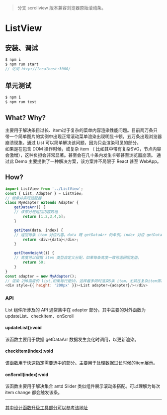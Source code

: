 > 分支 scrollview 版本兼容浏览器原始滚动条。

# ListView
## 安装、调试
```js
$ npm i
$ npm run start
// 访问 http://localhost:3000/
```

## 单元测试
```js
$ npm i
$ npm run test
```

## What? Why?
主要用于解决条目过长、item过于复杂的菜单内容渲染性能问题。目前两万条只带一个简单图片的实例中出现正常滚动菜单渲染出现明显卡顿，五万条出现浏览器崩溃现象。通过 List 可以简单解决该问题，因为只会渲染可见的部分。<br />如果是在包含 DOM 操作时候，或复杂 item （ 比如其中带有复杂SVG，节点内容会激增），这种负担会非常显著。甚至会在几十条内发生卡顿甚至浏览器崩溃。
通过此 Demo 主要提供了一种解决方案，该方案并不局限于 React 甚至 WebApp。

## How?
```javascript
import ListView from '../ListView';
const { List, Adapter } = ListView;
// 继承并实现适配器
class MyAdapter extends Adapter {
	getDataArr() {
    // 该部分是返回内容数组
		return [1,2,3,4,5];
	}

	getItem(data, index) {
    // 返回每条 item 对应内容。data 既 getDataArr 的单例。index 对应 getDataArr 数组下标。
		return <div>{data}</div>;
	}

	getItemHeight(i) {
    // 高度可以根据 item 类型自定义分配，如果每条高度一致可返回固定值。
		return 50;
	}
}
const adapter = new MyAdapter();
// 渲染 200高度的 list,如果每行是50，这样最多同时渲染5条 item。尤其在复杂item情况下极大节约出DOM性能。
<div style={{ height: '200px' }}><List adapter={adapter}/></div>
```

<a name="API"></a>
### API
List 组件所涉及的 API 通常集中在 adapter 部分。其中主要的对外函数为 updateList、checkItem、onScroll
<a name="82ba9fd3"></a>
#### updateList():void
该函数主要用于数据 getDataArr 数据发生变化时调用，以更新渲染。
<a name="c7da9ced"></a>
#### checkItem(index):void
该函数用于快速指定需要选中的部分。主要用于处理数据过长时候的item展示。
<a name="49ace86d"></a>
#### onScroll(index):void
该函数主要用于解决集合 antd Slider 类似组件展示滚动条搭配。可以理解为每次 item change 都会触发该条。

---
[其中设计函数升级工具部分可以参考该地址](https://github.com/Saberteeth/operator)

